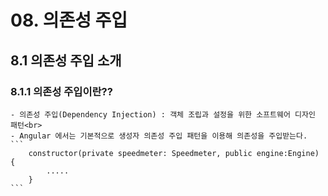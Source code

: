 # 08. 의존성 주입
## 8.1 의존성 주입 소개
### 8.1.1 의존성 주입이란??
	- 의존성 주입(Dependency Injection) : 객체 조립과 설정을 위한 소프트웨어 디자인 패턴<br>
	- Angular 에서는 기본적으로 생성자 의존성 주입 패턴을 이용해 의존성을 주입받는다.
	```
		constructor(private speedmeter: Speedmeter, public engine:Engine) {
			.....
		}
	```
